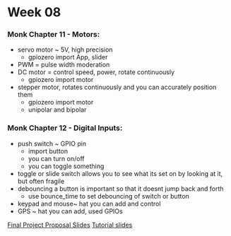 # Week 08

### Monk Chapter 11 - Motors:
- servo motor ~ 5V, high precision
  - gpiozero import App, slider 
- PWM = pulse width moderation
- DC motor = control speed, power, rotate continuously
  -  gpiozero import motor 
- stepper motor, rotates continuously and you can accurately position them
  -  gpiozero import motor 
  - unipolar and bipolar


### Monk Chapter 12 - Digital Inputs:
- push switch ~ GPIO pin
  - import button
  - you can turn on/off
  - you can toggle something
- toggle or slide switch allows you to see what its set on by looking at it, but often fragile
- debouncing a button is important so that it doesnt jump back and forth
  - use bounce_time to set debouncing of switch or button
- keypad and mouse~ hat you can add and control
- GPS ~ hat you can add, used GPIOs

[Final Project Proposal Slides](https://docs.google.com/presentation/d/1EIneGAy3JiBcfAgK7P5TFMXoqEmvOhoRnrpqi6fBKRQ/edit?usp=sharing)
[Tutorial slides](https://docs.google.com/presentation/d/1DkuRocFw_YWWC5KsnEIsCsaxf4aZFNY1BP93Qqrq1GI/edit?usp=sharing)
